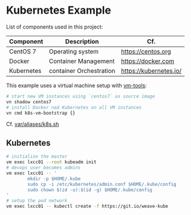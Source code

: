 # Kubernetes Example

List of components used in this project:

Component  | Description                   | Cf.
-----------|-------------------------------|-----------------------
CentOS 7   | Operating system              | <https://centos.org>
Docker     | Container Management          | <https://docker.com>
Kubernetes | container Orchestration       | <https://kubernetes.io/>

This example uses a virtual machine setup with [vm-tools][00]:

```bash
# start new VM instances using `centos7` as source image
vn shadow centos7
# install Docker nad Kubernetes on all VM instances
vn cmd k8s-vm-bootstrap {}
```

Cf. [var/aliases/k8s.sh][01]

## Kubernetes

```bash
# initialize the master
vm exec lxcc01 --root kubeadm init
# devops user becomes admins
vm exec lxcc01 -- '
        mkdir -p $HOME/.kube
        sudo cp -i /etc/kubernetes/admin.conf $HOME/.kube/config
        sudo chown $(id -u):$(id -g) $HOME/.kube/config
'
# setup the pod network
vm exec lxcc01 -- kubectl create -f https://git.io/weave-kube
```

[00]: https://github.com/vpenso/vm-tools
[01]: var/aliases/k8s.sh
